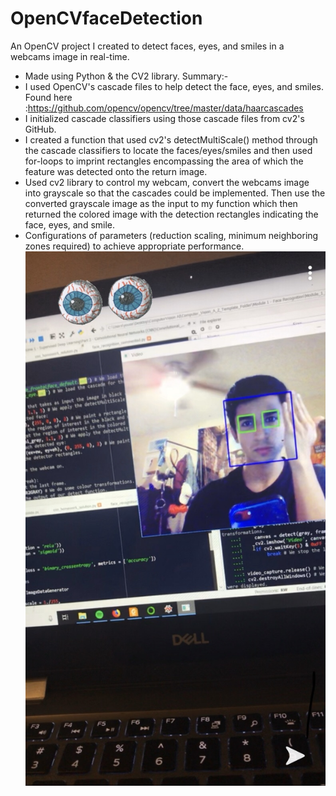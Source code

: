 # OpenCVfaceDetection
An OpenCV project I created to detect faces, eyes, and smiles in a webcams image in real-time.
- Made using Python & the CV2 library.
Summary:-
- I used OpenCV's cascade files to help detect the face, eyes, and smiles. Found here :https://github.com/opencv/opencv/tree/master/data/haarcascades
- I initialized cascade classifiers using those cascade files from cv2's GitHub.
- I created a function that used cv2's detectMultiScale() method through the cascade classifiers to locate the faces/eyes/smiles and then used for-loops to imprint rectangles encompassing the area of which the feature was detected onto the return image.
- Used cv2 library to control my webcam, convert the webcams image into grayscale so that the cascades could be implemented. Then use the converted grayscale image as the input to my function which then returned the colored image with the detection rectangles indicating the face, eyes, and smile.
- Configurations of parameters (reduction scaling, minimum neighboring zones required) to achieve appropriate performance.
![](testimages/opencvtest1.jpg)
